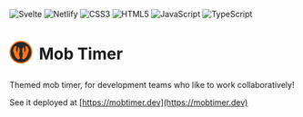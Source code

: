 ![Svelte](https://img.shields.io/badge/svelte-%23f1413d.svg?style=for-the-badge&logo=svelte&logoColor=white)
![Netlify](https://img.shields.io/static/v1?style=for-the-badge&message=Netlify&color=222222&logo=Netlify&logoColor=00C7B7&label=)
![CSS3](https://img.shields.io/badge/css3-%231572B6.svg?style=for-the-badge&logo=css3&logoColor=white)
![HTML5](https://img.shields.io/badge/html5-%23E34F26.svg?style=for-the-badge&logo=html5&logoColor=white)
![JavaScript](https://img.shields.io/badge/javascript-%23323330.svg?style=for-the-badge&logo=javascript&logoColor=%23F7DF1E)
![TypeScript](https://img.shields.io/badge/typescript-%23007ACC.svg?style=for-the-badge&logo=typescript&logoColor=white)

# <img src="https://raw.githubusercontent.com/JEPooley/mob-timer/main/static/favicon/android-chrome-512x512.png" alt="Mobsters vs Lobsters Logo" width="40px" style="vertical-align: middle; margin-bottom: 10px; margin-right: 5px"> Mob Timer 
Themed mob timer, for development teams who like to work collaboratively!

See it deployed at [https://mobtimer.dev](https://mobtimer.dev)
